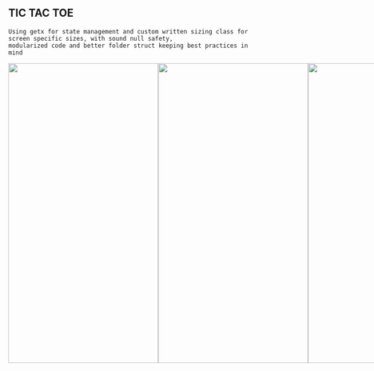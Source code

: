 ## TIC TAC TOE

```
Using getx for state management and custom written sizing class for screen specific sizes, with sound null safety,
modularized code and better folder struct keeping best practices in mind
```

<div style="display:flex">
<img src="https://user-images.githubusercontent.com/37204706/206874116-fe46b884-5e46-4f74-8539-65bd5bc22596.png" style="width:300px;height:600px" />
<img src="https://user-images.githubusercontent.com/37204706/206874119-2d8de181-9521-4386-9e06-9ac6b7222223.png" style="width:300px;height:600px" />
<img src="https://user-images.githubusercontent.com/37204706/206874120-f986d4cf-00ad-4a9a-8e28-e6312968597d.png" style="width:300px;height:600px" />
</div>
